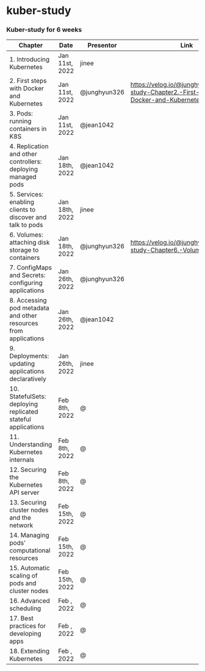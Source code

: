 # kuber-study
### Kuber-study for 6 weeks 

|Chapter|Date|Presentor|Link|
|-------|----|---------|----|
|1. Introducing Kubernetes| Jan 11st, 2022 | jinee ||
|2. First steps with Docker and Kubernetes| Jan 11st, 2022 | @junghyun326 |https://velog.io/@junghyun326/k8s-study-Chapter2.-First-steps-with-Docker-and-Kubernetes|
|3. Pods: running containers in K8S |Jan 11st, 2022 | @jean1042 ||
|4. Replication and other controllers: deploying managed pods |Jan 18th, 2022 | @jean1042 ||
|5. Services: enabling clients to discover and talk to pods |Jan 18th, 2022 | jinee ||
|6. Volumes: attaching disk storage to containers |Jan 18th, 2022 | @junghyun326 |https://velog.io/@junghyun326/kuber-study-Chapter6.-Volumes|
|7. ConfigMaps and Secrets: configuring applications |Jan 26th, 2022 | @junghyun326 ||
|8. Accessing pod metadata and other resources from applications |Jan 26th, 2022 | @jean1042 ||
|9. Deployments: updating applications declaratively |Jan 26th, 2022 | jinee ||
|10. StatefulSets: deploying replicated stateful applications |Feb 8th, 2022 | @ ||
|11. Understanding Kubernetes internals |Feb 8th, 2022 | @ ||
|12. Securing the Kubernetes API server |Feb 8th, 2022 | @ ||
|13. Securing cluster nodes and the network |Feb 15th, 2022 | @ ||
|14. Managing pods' computational resources |Feb 15th, 2022 | @ ||
|15. Automatic scaling of pods and cluster nodes |Feb 15th, 2022 | @ ||
|16. Advanced scheduling |Feb , 2022 | @ ||
|17. Best practices for developing apps |Feb , 2022 | @ ||
|18. Extending Kubernetes |Feb , 2022 | @ ||

